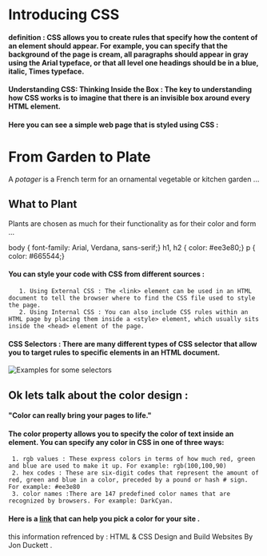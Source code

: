 # Introducing CSS

#### definition : CSS allows you to create rules that specify how the content of an element should appear. For example, you can specify that the background of the page is cream, all paragraphs should appear in gray using the Arial typeface, or that all level one headings should be in a blue, italic, Times typeface.

#### Understanding CSS: Thinking Inside the Box : The key to understanding how CSS works is to imagine that there is an invisible box around every HTML element.

#### Here you can see a simple web page that is styled using CSS :
<!DOCTYPE html>
<html>
<head>
<title>Introducing CSS</title>
<link href="css/example.css" type="text/css"
rel="stylesheet" />
</head>
<body>
<h1>From Garden to Plate</h1>
<p>A <i>potager</i> is a French term for an
ornamental vegetable or kitchen garden ... </p>
<h2>What to Plant</h2>
<p>Plants are chosen as much for their functionality
as for their color and form ... </p>
</body>
</html>
body {
font-family: Arial, Verdana, sans-serif;}
h1, h2 {
color: #ee3e80;}
p {
color: #665544;}

#### You can style your code with CSS from different sources :
       1. Using External CSS : The <link> element can be used in an HTML document to tell the browser where to find the CSS file used to style the page.
       2. Using Internal CSS : You can also include CSS rules within an HTML page by placing them inside a <style> element, which usually sits inside the <head> element of the page.

#### CSS Selectors : There are many different types of CSS selector that allow you to target rules to specific elements in an HTML document.

![Examples for some selectors](https://i.pinimg.com/originals/0a/6b/80/0a6b80d7c9c33f6f6f885216a766ebb5.png)

## Ok lets talk about the color design :

#### "Color can really bring your pages to life."

#### The color property allows you to specify the color of text inside an element. You can specify any color in CSS in one of three ways:
     1. rgb values : These express colors in terms of how much red, green and blue are used to make it up. For example: rgb(100,100,90)
     2. hex codes : These are six-digit codes that represent the amount of red, green and blue in a color, preceded by a pound or hash # sign. For example: #ee3e80
     3. color names :There are 147 predefined color names that are recognized by browsers. For example: DarkCyan.

#### Here is a [link](https://htmlcolorcodes.com/color-chart/) that can help you pick a color for your site .

this information refrenced by : HTML & CSS Design and Build Websites By Jon Duckett .






